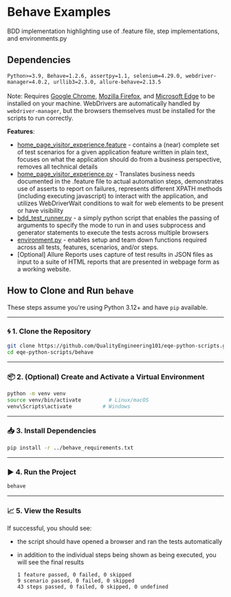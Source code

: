 # Behave Examples

BDD implementation highlighting use of .feature file, step implementations, and environments.py

## Dependencies

  ` Python>=3.9, Behave=1.2.6, assertpy=1.1, selenium=4.29.0, webdriver-manager=4.0.2, urllib3=2.3.0, allure-behave=2.13.5
  `
  <br><br>Note:
  Requires [Google Chrome](https://www.google.com/chrome/), [Mozilla Firefox](https://www.mozilla.org/firefox/new/), and [Microsoft Edge](https://www.microsoft.com/edge) to be installed on your machine. WebDrivers are automatically handled by `webdriver-manager`, but the browsers themselves must be installed for the scripts to run correctly.

   **Features**:

* [home_page_visitor_experience.feature](https://github.com/QualityEngineering101/eqe-python-scripts/blob/main/behave/features/home_page_visitor_experience.feature) - contains a (near) complete set of test scenarios for a given application feature written in plain text, focuses on what the application should do from a business perspective, removes all technical details
* [home_page_visitor_experience.py](https://github.com/QualityEngineering101/eqe-python-scripts/blob/main/behave/features/steps/home_page_visitor_experience.py) - Translates business needs documented in the .feature file to actual automation steps, demonstrates use of asserts to report on failures, represents different XPATH methods (including executing javascript) to interact with the application, and utilizes WebDriverWait conditions to wait for web elements to be present or have visibility
* [bdd_test_runner.py](https://github.com/QualityEngineering101/eqe-python-scripts/blob/main/behave/bdd_test_runner.py) - a simply python script that enables the passing of arguments to specify the mode to run in and uses subprocess and generator statements to execute the tests across multiple browsers
* [environment.py](https://github.com/QualityEngineering101/eqe-python-scripts/blob/main/behave/features/environment.py) - enables setup and team down functions required across all tests, features, scenarios, and/or steps.
* [Optional] Allure Reports uses capture of test results in JSON files as input to a suite of HTML reports that are presented in webpage form as a working website.

## How to Clone and Run `behave`

These steps assume you're using Python 3.12+ and have `pip` available.

---

### 🌀 1. Clone the Repository

```bash
git clone https://github.com/QualityEngineering101/eqe-python-scripts.git
cd eqe-python-scripts/behave
```

---

### 📦 2. (Optional) Create and Activate a Virtual Environment

```bash
python -m venv venv
source venv/bin/activate         # Linux/macOS
venv\Scripts\activate          # Windows
```

---

### 📥 3. Install Dependencies

```bash
pip install -r ../behave_requirements.txt
```

---

### ▶️ 4. Run the Project

```bash
behave
```

---

### 📈 5. View the Results

If successful, you should see:

* the script should have opened a browser and ran the tests automatically
* in addition to the individual steps being shown as being executed, you will see the final results

  ```text
  1 feature passed, 0 failed, 0 skipped
  9 scenario passed, 0 failed, 0 skipped
  43 steps passed, 0 failed, 0 skipped, 0 undefined 
  ```
  